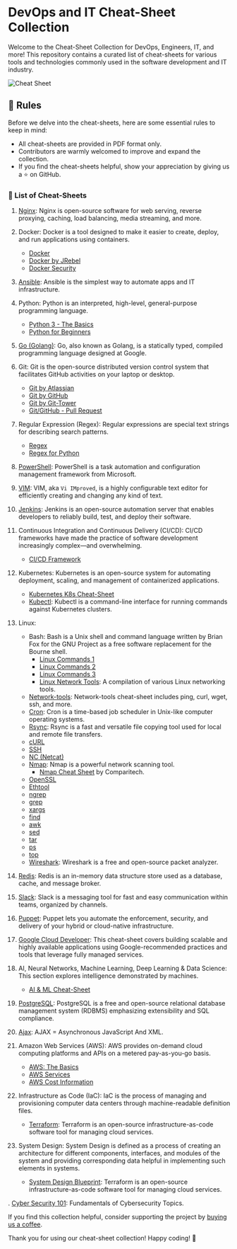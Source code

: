 # DevOps and IT Cheat-Sheet Collection

Welcome to the Cheat-Sheet Collection for DevOps, Engineers, IT, and more! This repository contains a curated list of cheat-sheets for various tools and technologies commonly used in the software development and IT industry.

![Cheat Sheet](~img/cheatcheet.jpg)

## :scroll: Rules

Before we delve into the cheat-sheets, here are some essential rules to keep in mind:

* All cheat-sheets are provided in PDF format only.
* Contributors are warmly welcomed to improve and expand the collection.
* If you find the cheat-sheets helpful, show your appreciation by giving us a :star: on GitHub.

### :pushpin: List of Cheat-Sheets

1. [Nginx](pdf/nginx.pdf): Nginx is open-source software for web serving, reverse proxying, caching, load balancing, media streaming, and more.

1. Docker: Docker is a tool designed to make it easier to create, deploy, and run applications using containers.
   - [Docker](pdf/docker.pdf)
   - [Docker by JRebel](pdf/docker_by_jrebel.pdf)
   - [Docker Security](pdf/docker-security.pdf)

1. [Ansible](pdf/ansible.pdf): Ansible is the simplest way to automate apps and IT infrastructure.

1. Python: Python is an interpreted, high-level, general-purpose programming language.
   - [Python 3 - The Basics](pdf/cheatsheet-python-grok.pdf)
   - [Python for Beginners](pdf/python_beginners.pdf)

1. [Go (Golang)](pdf/go_golang.pdf): Go, also known as Golang, is a statically typed, compiled programming language designed at Google.

1. Git: Git is the open-source distributed version control system that facilitates GitHub activities on your laptop or desktop.
   - [Git by Atlassian](pdf/atlassian-git-cheatsheet.pdf)
   - [Git by GitHub](pdf/git_by_github.pdf)
   - [Git by Git-Tower](pdf/git_by_git-tower.pdf)
   - [Git/GitHub - Pull Request](pdf/github.pdf)

1. Regular Expression (Regex): Regular expressions are special text strings for describing search patterns.
   - [Regex](pdf/regex.pdf)
   - [Regex for Python](pdf/python-regular-expression-regex.pdf)

1. [PowerShell](pdf/Powershell.pdf): PowerShell is a task automation and configuration management framework from Microsoft.

1. [VIM](pdf/vim-cheat-sheet.pdf): VIM, aka `Vi IMproved`, is a highly configurable text editor for efficiently creating and changing any kind of text.

1. [Jenkins](pdf/Jenkins-Cheat-Sheet-converted.pdf): Jenkins is an open-source automation server that enables developers to reliably build, test, and deploy their software.

1. Continuous Integration and Continuous Delivery (CI/CD): CI/CD frameworks have made the practice of software development increasingly complex—and overwhelming.
   - [CI/CD Framework](pdf/cicd-framework_by_densify.pdf)

1. Kubernetes: Kubernetes is an open-source system for automating deployment, scaling, and management of containerized applications.
   - [Kubernetes K8s Cheat-Sheet](pdf/Kubernetes-Cheat-Sheet.pdf)
   - [Kubectl](pdf/kubectl.pdf): Kubectl is a command-line interface for running commands against Kubernetes clusters.

1. Linux:
   - Bash: Bash is a Unix shell and command language written by Brian Fox for the GNU Project as a free software replacement for the Bourne shell.
     - [Linux Commands 1](pdf/linux-bash.pdf)
     - [Linux Commands 2](pdf/linux-bash-terminal.pdf)
     - [Linux Commands 3](pdf/linux_commands.pdf)
     - [Linux Network Tools](pdf/linux-networking-tool): A compilation of various Linux networking tools.
   - [Network-tools](pdf/linux-networing-tools.pdf): Network-tools cheat-sheet includes ping, curl, wget, ssh, and more.
   - [Cron](pdf/cron.pdf): Cron is a time-based job scheduler in Unix-like computer operating systems.
   - [Rsync](pdf/rsync.pdf): Rsync is a fast and versatile file copying tool used for local and remote file transfers.
   - [cURL](pdf/curl.pdf)
   - [SSH](pdf/ssh.pdf)
   - [NC (Netcat)](pdf/netcat.pdf)
   - [Nmap](pdf/nmap.pdf): Nmap is a powerful network scanning tool.
     - [Nmap Cheat Sheet](pdf/Nmap-Cheat-Sheet.pdf) by Comparitech.
   - [OpenSSL](pdf/openssl.pdf)
   - [Ethtool](pdf/ethtool.pdf)
   - [ngrep](pdf/ngrep.pdf)
   - [grep](pdf/grep.pdf)
   - [xargs](pdf/xargs.pdf)
   - [find](pdf/find.pdf)
   - [awk](pdf/awk.pdf)
   - [sed](pdf/sed.pdf)
   - [tar](pdf/tar.pdf)
   - [ps](pdf/ps.pdf)
   - [top](pdf/top.pdf)
   - [Wireshark](pdf/wireshark.pdf): Wireshark is a free and open-source packet analyzer.

1. [Redis](pdf/redis.pdf): Redis is an in-memory data structure store used as a database, cache, and message broker.

1. [Slack](pdf/slack.pdf): Slack is a messaging tool for fast and easy communication within teams, organized by channels.

1. [Puppet](pdf/puppet): Puppet lets you automate the enforcement, security, and delivery of your hybrid or cloud-native infrastructure.

1. [Google Cloud Developer](pdf/GoogleCloudDeveloper.pdf): This cheat-sheet covers building scalable and highly available applications using Google-recommended practices and tools that leverage fully managed services.

1. AI, Neural Networks, Machine Learning, Deep Learning & Data Science: This section explores intelligence demonstrated by machines.
   - [AI & ML Cheat-Sheet](pdf/AI_ML.pdf)

1. [PostgreSQL](pdf/PostgreSQL-Cheat-Sheet.pdf): PostgreSQL is a free and open-source relational database management system (RDBMS) emphasizing extensibility and SQL compliance.

1. [Ajax](pdf/ajax.pdf): AJAX = Asynchronous JavaScript And XML.

1. Amazon Web Services (AWS): AWS provides on-demand cloud computing platforms and APIs on a metered pay-as-you-go basis.
   - [AWS: The Basics](pdf/AWS-Basic-Cheat-Sheet.pdf)
   - [AWS Services](pdf/aws-services.pdf)
   - [AWS Cost Information](pdf/aws-cost.pdf)

1. Infrastructure as Code (IaC): IaC is the process of managing and provisioning computer data centers through machine-readable definition files.
   - [Terraform](pdf/terraform-cheatsheet1-.pdf): Terraform is an open-source infrastructure-as-code software tool for managing cloud services.

1. System Design: System Design is defined as a process of creating an architecture for different components, interfaces, and modules of the system and providing corresponding data helpful in implementing such elements in systems.
   - [System Design Blueprint](pdf/System_Design_Blueprint.pdf): Terraform is an open-source infrastructure-as-code software tool for managing cloud services.

. [Cyber Security 101](pdf/cybersecurity-101.gif): Fundamentals of Cybersecurity Topics.

If you find this collection helpful, consider supporting the project by [buying us a coffee](https://www.buymeacoffee.com/haim_cohen).

Thank you for using our cheat-sheet collection! Happy coding! :rocket:
